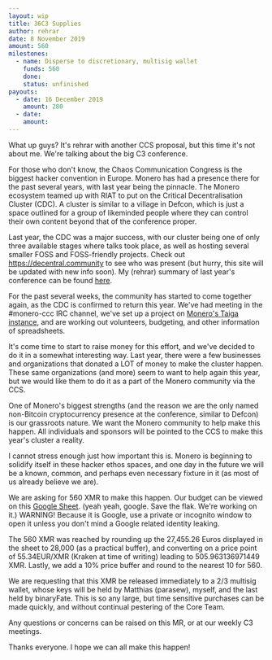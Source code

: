 ```yaml
---
layout: wip
title: 36C3 Supplies
author: rehrar
date: 8 November 2019
amount: 560
milestones:
  - name: Disperse to discretionary, multisig wallet
    funds: 560
    done:
    status: unfinished
payouts:
  - date: 16 December 2019
    amount: 280
  - date:
    amount:
---
```


What up guys? It's rehrar with another CCS proposal, but this time it's not about me. We're talking about the big C3 conference.

For those who don't know, the Chaos Communication Congress is the biggest hacker convention in Europe. Monero has had a presence there for the past several years, with last year being the pinnacle. The Monero ecosystem teamed up with RIAT to put on the Critical Decentralisation Cluster (CDC). A cluster is similar to a village in Defcon, which is just a space outlined for a group of likeminded people where they can control their own content beyond that of the conference proper.

Last year, the CDC was a major success, with our cluster being one of only three available stages where talks took place, as well as hosting several smaller FOSS and FOSS-friendly projects. Check out https://decentral.community to see who was present (but hurry, this site will be updated with new info soon). My (rehrar) summary of last year's conference can be found [here](https://www.reddit.com/r/Monero/comments/abl4df/35c3_rehrar_report/).

For the past several weeks, the community has started to come together again, as the CDC is confirmed to return this year. We've had meeting in the #monero-ccc IRC channel, we've set up a project on [Monero's Taiga instance](https://taiga.getmonero.org/project/parasew-36c3/timeline), and are working out volunteers, budgeting, and other information of spreadsheets.

It's come time to start to raise money for this effort, and we've decided to do it in a somewhat interesting way. Last year, there were a few businesses and organizations that donated a LOT of money to make the cluster happen. These same organizations (and more) seem to want to help again this year, but we would like them to do it as a part of the Monero community via the CCS.

One of Monero's biggest strengths (and the reason we are the only named non-Bitcoin cryptocurrency presence at the conference, similar to Defcon) is our grassroots nature. We want the Monero community to help make this happen. All individuals and sponsors will be pointed to the CCS to make this year's cluster a reality.

I cannot stress enough just how important this is. Monero is beginning to solidify itself in these hacker ethos spaces, and one day in the future we will be a known, common, and perhaps even necessary fixture in it (as most of us already believe we are). 

We are asking for 560 XMR to make this happen. Our budget can be viewed on this [Google Sheet](https://docs.google.com/spreadsheets/d/1xBKmq6oFxq3HePKlJwN7xs_mPvwS-lTwpNvVhjC9ANA/edit#gid=0). (yeah yeah, google. Save the flak. We're working on it.) WARNING! Because it is Google, use a private or incognito window to open it unless you don't mind a Google related identity leaking.

The 560 XMR was reached by rounding up the 27,455.26 Euros displayed in the sheet to 28,000 (as a practical buffer), and converting on a price point of 55.34EUR/XMR (Kraken at time of writing) leading to ‭505.963136971449 XMR. Lastly, we add a 10% price buffer and round to the nearest 10 for 560.

We are requesting that this XMR be released immediately to a 2/3 multisig wallet, whose keys will be held by Matthias (parasew), myself, and the last held by binaryFate. This is so any large, but time sensitive purchases can be made quickly, and without continual pestering of the Core Team.

Any questions or concerns can be raised on this MR, or at our weekly C3 meetings.

Thanks everyone. I hope we can all make this happen!